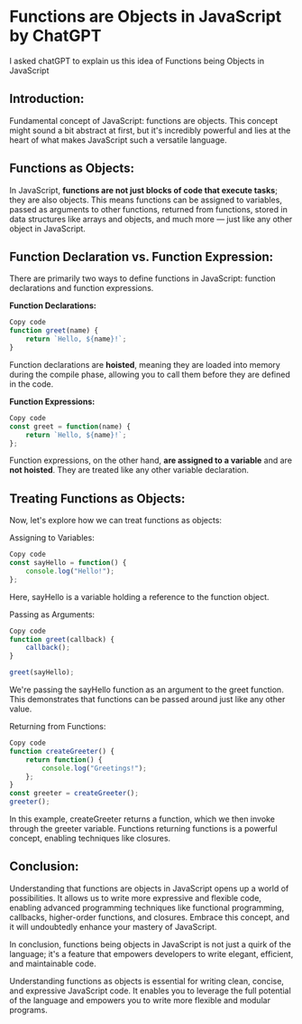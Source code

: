 # Functions are Objects in JavaScript by ChatGPT

I asked chatGPT to explain us this idea of Functions being Objects in JavaScript

## Introduction:
Fundamental concept of JavaScript: functions are objects. This concept might sound a bit abstract at first, but it's incredibly powerful and lies at the heart of what makes JavaScript such a versatile language.

## Functions as Objects:
In JavaScript, **functions are not just blocks of code that execute tasks**; they are also objects. This means functions can be assigned to variables, passed as arguments to other functions, returned from functions, stored in data structures like arrays and objects, and much more — just like any other object in JavaScript.

## Function Declaration vs. Function Expression:
There are primarily two ways to define functions in JavaScript: function declarations and function expressions.

**Function Declarations:**
``` javascript
Copy code
function greet(name) {
    return `Hello, ${name}!`;
}
```

Function declarations are **hoisted**, meaning they are loaded into memory during the compile phase, allowing you to call them before they are defined in the code.

**Function Expressions:**

``` javascript
Copy code
const greet = function(name) {
    return `Hello, ${name}!`;
};
```

Function expressions, on the other hand, **are assigned to a variable** and are **not hoisted**. They are treated like any other variable declaration.

## Treating Functions as Objects:

Now, let's explore how we can treat functions as objects:

Assigning to Variables:

``` javascript
Copy code
const sayHello = function() {
    console.log("Hello!");
};
```

Here, sayHello is a variable holding a reference to the function object.

Passing as Arguments:

``` javascript
Copy code
function greet(callback) {
    callback();
}

greet(sayHello);
```

We're passing the sayHello function as an argument to the greet function. This demonstrates that functions can be passed around just like any other value.

Returning from Functions:

``` javascript
Copy code
function createGreeter() {
    return function() {
        console.log("Greetings!");
    };
}
const greeter = createGreeter();
greeter();
``` 

In this example, createGreeter returns a function, which we then invoke through the greeter variable. Functions returning functions is a powerful concept, enabling techniques like closures.

## Conclusion:

Understanding that functions are objects in JavaScript opens up a world of possibilities. It allows us to write more expressive and flexible code, enabling advanced programming techniques like functional programming, callbacks, higher-order functions, and closures. Embrace this concept, and it will undoubtedly enhance your mastery of JavaScript.

In conclusion, functions being objects in JavaScript is not just a quirk of the language; it's a feature that empowers developers to write elegant, efficient, and maintainable code.

Understanding functions as objects is essential for writing clean, concise, and expressive JavaScript code. It enables you to leverage the full potential of the language and empowers you to write more flexible and modular programs.